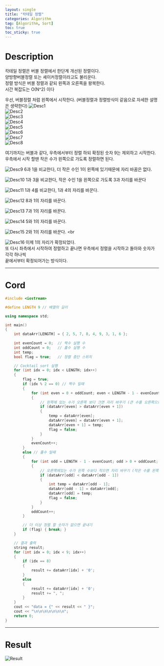 ```yaml
---
layout: single
title: "칵테일 정렬"
categories: Algorithm
tag: [Algorithm, Sort]
toc: true
toc_sticky: true
---
```



# Description
칵테일 정렬은 버블 정렬에서 한단계 개선된 정렬이다. <br>
양방향버블정렬 또는 셰이커정렬이라고도 불리운다. <br>
정렬 방식은 버블 정렬과 같되 왼쪽과 오른쪽을 왕복한다. <br>
시간 복잡도는 O(N^2) 이다


우선, 버블정렬 처럼 왼쪽에서 시작한다. (버블정렬과 정렬방식이 같음으로 자세한 설명은 생략한다)
![Desc1](https://user-images.githubusercontent.com/97664446/172000462-41928272-4158-482f-a371-9fedc4970ee6.PNG)
<br>
![Desc2](https://user-images.githubusercontent.com/97664446/172000465-b79f19c7-1434-4ef5-b82a-982c65414fb4.PNG)
<br>
![Desc3](https://user-images.githubusercontent.com/97664446/172000466-1fb71982-9d58-4615-8fb4-050432cef14f.PNG)
<br>
![Desc4](https://user-images.githubusercontent.com/97664446/172000467-f891a397-c0d2-40b9-9fb2-2db215bbfc62.PNG)
<br>
![Desc5](https://user-images.githubusercontent.com/97664446/172000469-814a9ee3-caa9-49f5-89ed-015a61de5970.PNG)
<br>
![Desc6](https://user-images.githubusercontent.com/97664446/172000470-e1043f06-087c-487b-bc80-101f81dbd461.PNG)
<br>
![Desc7](https://user-images.githubusercontent.com/97664446/172000471-354158c7-8c67-4455-b870-ef11a50f114d.PNG)
<br>
![Desc8](https://user-images.githubusercontent.com/97664446/172000472-f3a665c4-3647-4431-a339-35046c9501c9.PNG)

여기까지는 버블과 같다, 우측에서부터 정렬 하되 확정된 숫자 9는 제외하고 시작한다. <br>
우측에서 시작 할땐 작은 수가 왼쪽으로 가도록 정렬하면 된다. <br>

![Desc9](https://user-images.githubusercontent.com/97664446/172000912-a4dc2561-f651-4e6d-8a0b-d3b9728c0c66.PNG)
6과 1을 비교한다, 더 작은 수인 1이 왼쪽에 있기때문에 자리 바꿈은 없다. <br>

![Desc10](https://user-images.githubusercontent.com/97664446/172000914-f0a64a25-86d7-4b27-a4b9-2085e476bfcc.PNG)
1과 3을 비교한다, 작은 수인 1을 왼쪽으로 가도록 3과 자리를 바꾼다 <br>

![Desc11](https://user-images.githubusercontent.com/97664446/172000916-119bb6e6-0b63-4e4a-8917-84d41d0cca4f.PNG)
1과 4를 비교한다, 1과 4의 자리를 바꾼다. <br> 

![Desc12](https://user-images.githubusercontent.com/97664446/172000917-baf61d76-e726-41fd-b906-f4b232ddcf32.PNG)
8과 1의 자리를 바꾼다. <br>

![Desc13](https://user-images.githubusercontent.com/97664446/172000918-9a4bfd44-0729-47d6-967c-eb00ed20a71e.PNG)
7과 1의 자리를 바꾼다. <br>

![Desc14](https://user-images.githubusercontent.com/97664446/172000920-aedd1591-91a0-4b2e-8463-73f6f6867097.PNG)
5와 1의 자리를 바꾼다. <br>

![Desc15](https://user-images.githubusercontent.com/97664446/172000921-f347bf87-f83f-460d-9f1c-c9be9a56f801.PNG)
2와 1의 자리를 바꾼다. <br

![Desc16](https://user-images.githubusercontent.com/97664446/172000924-467ee178-2f5d-4c6d-9ddd-27ae5f8344ba.PNG)
이제 1의 자리가 확정되었다. <br>
또 다시 좌측에서 시작하여 정렬하고 끝나면 우측에서 정렬을 시작하고 돌아와 숫자가 각각 하나씩 <br>
끝에서부터 확정되어가는 방식이다. <br>

*** 

# Cord
```c++
#include <iostream>

#define LENGTH 9 // 배열의 길이

using namespace std;

int main()
{
    int dataArr[LENGTH] = { 2, 5, 7, 8, 4, 9, 3, 1, 6 };
    
    int evenCount = 0;  // 짝수 실행 수
    int oddCount = 0;   // 홀수 실행 수
    int temp;
    bool flag = true;   // 정렬 중단 스위치

    // Cocktail sort 실행
    for (int idx = 0; idx < LENGTH; idx++)
    {
        flag = true;
        if (idx % 2 == 0) // 짝수 일때
        {
            for (int even = 0 + oddCount; even < LENGTH - 1 - evenCount; even++)
            {
                // 왼쪽에 있는 수가 오른쪽 보다 크면 자리 바꾸기 (큰 수를 오른쪽으로)
                if (dataArr[even] > dataArr[even + 1])
                {
                    temp = dataArr[even];
                    dataArr[even] = dataArr[even + 1];
                    dataArr[even + 1] = temp;
                    flag = false;
                }
            }
            evenCount++;
        }
        else // 홀수 일때
        {
            for (int odd = LENGTH - 1 - evenCount; odd > 0 + oddCount; odd--)
            {
                // 오른쪽에있는 수가 왼쪽 수보다 작으면 자리 바꾸기 (작은 수를 왼쪽으로)
                if (dataArr[odd] < dataArr[odd - 1])
                {
                    int temp = dataArr[odd - 1];
                    dataArr[odd - 1] = dataArr[odd];
                    dataArr[odd] = temp;
                    flag = false;
                }
            }
            oddCount++;
        }

        // 더 이상 정렬 할 숫자가 없으면 끝내기
        if (flag) { break; }
    }

    // 결과 출력
    string result;
    for (int idx = 0; idx < 9; idx++)
    {
        if (idx == 8)
        {
            result += dataArr[idx] + '0';
        }
        else
        {
            result += dataArr[idx] + '0';
            result += ", ";
        }
    }
    cout << "data = {" << result << " }";
    cout << "\n\n\n\n\n\n\n";
    return 0;
}
```

***

# Result

![Result](https://user-images.githubusercontent.com/97664446/172001697-90b5ea27-f559-4033-a23a-22b497f8d8eb.PNG)

